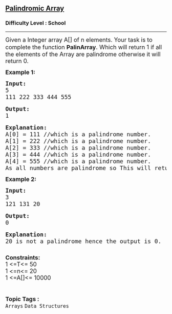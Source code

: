 <h2><a href="https://practice.geeksforgeeks.org/problems/palindromic-array-1587115620/1?page=1&difficulty[]=-2&sortBy=submissions">Palindromic Array</a></h2><h3>Difficulty Level : School</h3><hr><div class="problems_problem_content__Xm_eO"><p><span style="font-size:18px">Given </span><span style="font-size:18px">a Integer</span><span style="font-size:18px"> array A[] of n elements. Your task is to complete the function </span><strong><span style="font-size:18px">PalinArray</span></strong><span style="font-size:20px">.</span><span style="font-size:18px"> Which will return 1 if all the elements of the Array are palindrome otherwise it will return&nbsp;0.</span></p>

<p><strong><span style="font-size:18px">Example 1:</span></strong></p>

<pre style="position: relative;"><span style="font-size:18px"><strong>Input:</strong></span><span style="font-size:18px">
5
111 222 333 444 555</span>

<span style="font-size:18px"><strong>Output:</strong></span>
<span style="font-size:18px">1</span>

<span style="font-size:18px"><strong>Explanation:</strong></span>
<span style="font-size:18px">A[0] = 111 //which is a palindrome number.
A[1] = 222 //which is a palindrome number.
A[2] = 333 //which is a palindrome number.
A[3] = 444 //which is a palindrome number.
A[4] = 555 //which is a palindrome number.
As all numbers are palindrome so This will return 1.</span><div class="open_grepper_editor" title="Edit &amp; Save To Grepper"></div></pre>

<p><span style="font-size:18px"><strong>Example 2:</strong></span></p>

<pre style="position: relative;"><span style="font-size:18px"><strong>Input:
</strong>3
121 131 20
</span> 
<span style="font-size:18px"><strong>Output:</strong></span>
<span style="font-size:18px">0
</span>
<span style="font-size:18px"><strong>Explanation:
</strong>20 is not a palindrome hence the output is 0.
</span>
<div class="open_grepper_editor" title="Edit &amp; Save To Grepper"></div></pre>

<p><span style="font-size:18px"><strong>Constraints:</strong></span><br>
<span style="font-size:18px">1 &lt;=T&lt;= 50</span><br>
<span style="font-size:18px">1 &lt;=n&lt;= 20</span><br>
<span style="font-size:18px">1 &lt;=A[]&lt;= 10000</span></p>
</div><br><p><span style=font-size:18px><strong>Topic Tags : </strong><br><code>Arrays</code>&nbsp;<code>Data Structures</code>&nbsp;